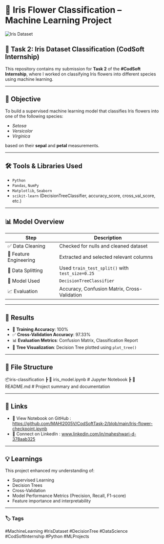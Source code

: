 # 🌸 Iris Flower Classification – Machine Learning Project

![Iris Dataset](https://upload.wikimedia.org/wikipedia/commons/5/56/Iris_dataset_scatterplot.svg)

## 🚀 Task 2: Iris Dataset Classification (CodSoft Internship)

This repository contains my submission for **Task 2** of the **#CodSoft Internship**, where I worked on classifying Iris flowers into different species using machine learning.

---

## 📌 Objective

To build a supervised machine learning model that classifies Iris flowers into one of the following species:

- *Setosa*
- *Versicolor*
- *Virginica*

based on their **sepal** and **petal** measurements.

---

## 🛠️ Tools & Libraries Used

- `Python`
- `Pandas`, `NumPy`
- `Matplotlib`, `Seaborn`
- `scikit-learn` (DecisionTreeClassifier, accuracy_score, cross_val_score, etc.)

---

## 📊 Model Overview

| Step | Description |
|------|-------------|
| ✅ Data Cleaning | Checked for nulls and cleaned dataset |
| 📐 Feature Engineering | Extracted and selected relevant columns |
| 🔀 Data Splitting | Used `train_test_split()` with `test_size=0.25` |
| 🌳 Model Used | `DecisionTreeClassifier` |
| 📈 Evaluation | Accuracy, Confusion Matrix, Cross-Validation |

---

## 📌 Results

- 🎯 **Training Accuracy**: 100%
- ✅ **Cross-Validation Accuracy**: 97.33%
- 📊 **Evaluation Metrics**: Confusion Matrix, Classification Report
- 🌳 **Tree Visualization**: Decision Tree plotted using `plot_tree()`

---

## 📁 File Structure
📦iris-classification
┣ 📄 iris_model.ipynb # Jupyter Notebook
┣ 📄 README.md # Project summary and documentation


---

## 🔗 Links

- 📂 View Notebook on GitHub : https://github.com/MAHI2005V/CodSoftTask-2/blob/main/Iris-flower-checkpoint.ipynb
- 💼 Connect on LinkedIn : www.linkedin.com/in/maheshwari-d-378aab325

---

## 💡 Learnings

This project enhanced my understanding of:
- Supervised Learning
- Decision Trees
- Cross-Validation
- Model Performance Metrics (Precision, Recall, F1-score)
- Feature importance and interpretability

---

### 🏷️ Tags

#MachineLearning #IrisDataset #DecisionTree #DataScience #CodSoftInternship #Python #MLProjects
